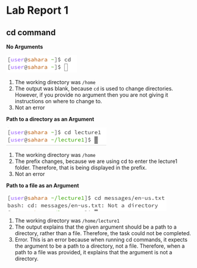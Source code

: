 # Lab Report 1

## cd command
**No Arguments**

![Image](cdnoarg.jpg)

1. The working directory was `/home`
2. The output was blank, because `cd` is used to change directories. However, if you provide no argument then you are not giving it instructions on where to change to.
3. Not an error

**Path to a directory as an Argument**

![Image](cdpatharg.jpg)

1. The working directory was `/home`
2. The prefix changes, because we are using cd to enter the lecture1 folder. Therefore, that is being displayed in the prefix.
3. Not an error

**Path to a file as an Argument**

![Image](cdfilearg.jpg)

1. The working directory was `/home/lecture1`
2. The output explains that the given argument should be a path to a directory, rather than a file. Therefore, the task could not be completed.
3. Error. This is an error because when running cd commands, it expects the argument to be a path to a directory, not a file. Therefore, when a path to a file was provided, it explains that the argument is not a directory.


